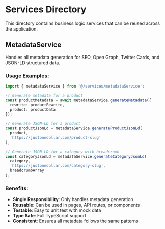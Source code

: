 # Services Directory

This directory contains business logic services that can be reused across the application.

## MetadataService

Handles all metadata generation for SEO, Open Graph, Twitter Cards, and JSON-LD structured data.

### Usage Examples:

```typescript
import { metadataService } from '@/services/metadataService';

// Generate metadata for a product
const productMetadata = await metadataService.generateMetadata({
  rewrite: productRewrite,
  product: productData
});

// Generate JSON-LD for a product
const productJsonLd = metadataService.generateProductJsonLd(
  product, 
  'https://justonedollar.com/product-slug'
);

// Generate JSON-LD for a category with breadcrumb
const categoryJsonLd = metadataService.generateCategoryJsonLd(
  category, 
  'https://justonedollar.com/category-slug',
  breadcrumbArray
);
```

### Benefits:

- **Single Responsibility**: Only handles metadata generation
- **Reusable**: Can be used in pages, API routes, or components
- **Testable**: Easy to unit test with mock data
- **Type Safe**: Full TypeScript support
- **Consistent**: Ensures all metadata follows the same patterns
